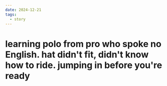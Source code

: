 ```yaml
---
date: 2024-12-21
tags:
  - story
---
```

# learning polo from pro who spoke no English. hat didn't fit, didn't know how to ride. jumping in before you're ready

